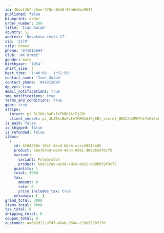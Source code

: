```yaml
---
id: 46eaf2b7-c5ee-478c-86a8-97a6e5ba9547
published: false
blueprint: order
order_number: 299
title: 'Ivan Golob'
country: SI
address: 'Novakova cesta 17'
zip: '2270'
city: Ormož
phone: '041815694'
club: 'AK Ormož'
gender: male
birthyear: '1954'
shirt_size: l
best_time: '1:40:00 - 1:51:59'
contact_name: 'Ivan Golob'
contact_phone: '041815694'
dp_vet: true
email_notifications: true
sms_notifications: true
terms_and_conditions: true
gdpr: true
stripe:
  intent: pi_3LJ0kcBuFvIeTKRH1A1FjSBt
  client_secret: pi_3LJ0kcBuFvIeTKRH1A1FjSBt_secret_HKdCXb3MKPJLTn0ifvCjYxywB
is_paid: false
is_shipped: false
is_refunded: false
items:
  -
    id: 8f6429de-104f-4ecd-bbeb-acca3031c4db
    product: 66e767a9-ee34-4dc4-8681-d09bb59f0cf5
    variant:
      variant: Polmaraton
      product: 66e767a9-ee34-4dc4-8681-d09bb59f0cf5
    quantity: 1
    total: 3000
    tax:
      amount: 0
      rate: 0
      price_includes_tax: true
    metadata: {  }
grand_total: 3000
items_total: 3000
tax_total: 0
shipping_total: 0
coupon_total: 0
customer: aa6b2d11-d7df-40a6-960a-c2de3298f17d
---
```

